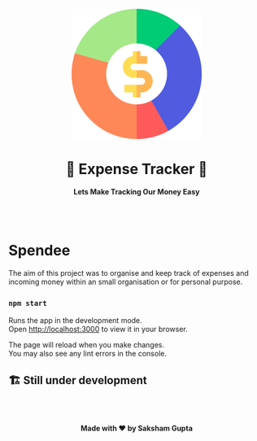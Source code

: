 <div align="center">
  <br>
  <img src="./public/assets/img/pie-chart.png" width="256" height="256">
  <h1>💸 Expense Tracker 💸</h1>
  <strong>Lets Make Tracking Our Money Easy</strong>
  <br></br>
  <br></br>
</div>

# Spendee

The aim of this project was to organise and keep track of expenses and incoming money within an small organisation or for personal purpose.

### `npm start`

Runs the app in the development mode.\
Open [http://localhost:3000](http://localhost:3000) to view it in your browser.

The page will reload when you make changes.\
You may also see any lint errors in the console.

## 🏗️ Still under development

<br></br>
<p align='center'><b>Made with ❤ by Saksham Gupta</b></p>
